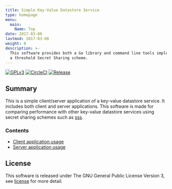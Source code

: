 ```yaml
---
title: Simple Key-Value Datastore Service
type: homepage
menu:
  main:
    Name: Top
date: 2017-03-08
lastmod: 2017-03-08
weight: 0
description: >-
  This software provides both a Go library and command line tools implementing
  a threshold Secret Sharing scheme.
---
```

[![GPLv3](https://img.shields.io/badge/license-GPLv3-blue.svg)](https://www.gnu.org/copyleft/gpl.html)
[![CircleCI](https://circleci.com/gh/itslab-kyushu/simple-kvs/tree/master.svg?style=svg)](https://circleci.com/gh/itslab-kyushu/simple-kvs/tree/master)
[![Release](https://img.shields.io/badge/release-0.1.0-brightgreen.svg)](https://github.com/itslab-kyushu/simple-kvs/releases/tag/v0.1.0)

## Summary
This is a simple client/server application of a key-value datastore service.
It includes both client and server applications.
This software is made for comparing performance with other key-value datastore
services using secret sharing schemes such as [sss](https://itslab-kyushu.github.io/sss/).

### Contents

* [Client application usage](client)
* [Server application usage](server)

## License
This software is released under The GNU General Public License Version 3,
see [license](./licenses/) for more detail.
